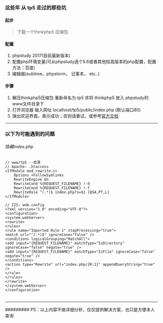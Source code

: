 ###  这些年 从 tp5 走过的那些坑

#### 起步

> 下载一个thinkphp5 压缩包

#### 配置

1. phpstudy 2017(目前最新版本)
2. 配置php环境变量(可从phpstudy选个5.6或者其他较高版本的php配置，配置方法：百度)
3. 编辑器(sublime，phpstorm， 记事本， etc..)

#### 步骤

1. 解压thinkphp5压缩包 重新命名为 tp5 并将 thinkphp5 放入 phpstudy的www文件目录下
2. 打开浏览器 输入网址 localhost/tp5/public/index.php (默认端口80)
3. 弹出欢迎界面，表示成功；否则请重试，或参考[官方文档](https://www.kancloud.cn/manual/thinkphp5/)

----
### 以下为可能遇到的问题

###### 隐藏index.php

	// www/tp5 --目录
	// Apache: .htaccess
	<IfModule mod_rewrite.c>
		Options +FollowSymlinks
		RewriteEngine On
		RewriteCond %{REQUEST_FILENAME} !-d
		RewriteCond %{REQUEST_FILENAME} !-f
		RewriteRule ^(.*)$ index.php?s=$1 [QSA,PT,L]
	</IfModule>

	// IIS: web.config
	<?xml version="1.0" encoding="UTF-8"?>
	<configuration>
	<system.webServer>
	<rewrite>
	<rules>
	<rule name="Imported Rule 1" stopProcessing="true">
	<match url="^(.*)$" ignoreCase="false" />
	<conditions logicalGrouping="MatchAll">
	<add input="{REQUEST_FILENAME}" matchType="IsDirectory" ignoreCase="false" negate="true" />
	<add input="{REQUEST_FILENAME}" matchType="IsFile" ignoreCase="false" negate="true" />
	</conditions>
	<action type="Rewrite" url="index.php/{R:1}" appendQueryString="true" />
	</rule>
	</rules>
	</rewrite>
	</system.webServer>
	</configuration>

###### 
	 


----
######### PS：以上内容不做详细分析，仅仅提供解决方案，也只是方便本人查询

